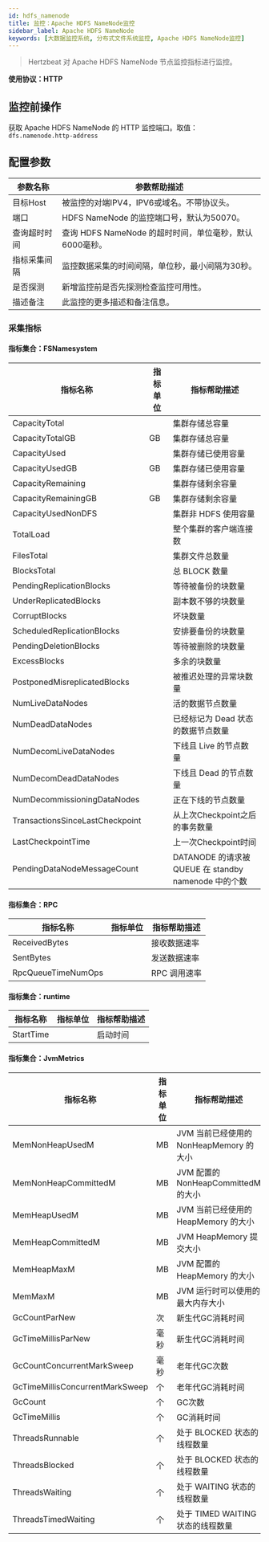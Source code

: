 ```yaml
---
id: hdfs_namenode
title: 监控：Apache HDFS NameNode监控
sidebar_label: Apache HDFS NameNode
keywords: [大数据监控系统, 分布式文件系统监控, Apache HDFS NameNode监控]
---
```


> Hertzbeat 对 Apache HDFS NameNode 节点监控指标进行监控。

**使用协议：HTTP**

## 监控前操作

获取 Apache HDFS NameNode 的 HTTP 监控端口。取值：`dfs.namenode.http-address`

## 配置参数

|  参数名称  |                参数帮助描述                 |
|--------|---------------------------------------|
| 目标Host | 被监控的对端IPV4，IPV6或域名。不带协议头。             |
| 端口     | HDFS NameNode 的监控端口号，默认为50070。        |
| 查询超时时间 | 查询 HDFS NameNode 的超时时间，单位毫秒，默认6000毫秒。 |
| 指标采集间隔 | 监控数据采集的时间间隔，单位秒，最小间隔为30秒。             |
| 是否探测   | 新增监控前是否先探测检查监控可用性。                    |
| 描述备注   | 此监控的更多描述和备注信息。                        |

### 采集指标

#### 指标集合：FSNamesystem

|              指标名称               | 指标单位 |                   指标帮助描述                    |
|---------------------------------|------|---------------------------------------------|
| CapacityTotal                   |      | 集群存储总容量                                     |
| CapacityTotalGB                 | GB   | 集群存储总容量                                     |
| CapacityUsed                    |      | 集群存储已使用容量                                   |
| CapacityUsedGB                  | GB   | 集群存储已使用容量                                   |
| CapacityRemaining               |      | 集群存储剩余容量                                    |
| CapacityRemainingGB             | GB   | 集群存储剩余容量                                    |
| CapacityUsedNonDFS              |      | 集群非 HDFS 使用容量                               |
| TotalLoad                       |      | 整个集群的客户端连接数                                 |
| FilesTotal                      |      | 集群文件总数量                                     |
| BlocksTotal                     |      | 总 BLOCK 数量                                  |
| PendingReplicationBlocks        |      | 等待被备份的块数量                                   |
| UnderReplicatedBlocks           |      | 副本数不够的块数量                                   |
| CorruptBlocks                   |      | 坏块数量                                        |
| ScheduledReplicationBlocks      |      | 安排要备份的块数量                                   |
| PendingDeletionBlocks           |      | 等待被删除的块数量                                   |
| ExcessBlocks                    |      | 多余的块数量                                      |
| PostponedMisreplicatedBlocks    |      | 被推迟处理的异常块数量                                 |
| NumLiveDataNodes                |      | 活的数据节点数量                                    |
| NumDeadDataNodes                |      | 已经标记为 Dead 状态的数据节点数量                        |
| NumDecomLiveDataNodes           |      | 下线且 Live 的节点数量                              |
| NumDecomDeadDataNodes           |      | 下线且 Dead 的节点数量                              |
| NumDecommissioningDataNodes     |      | 正在下线的节点数量                                   |
| TransactionsSinceLastCheckpoint |      | 从上次Checkpoint之后的事务数量                        |
| LastCheckpointTime              |      | 上一次Checkpoint时间                             |
| PendingDataNodeMessageCount     |      | DATANODE 的请求被 QUEUE 在 standby namenode 中的个数 |

#### 指标集合：RPC

|        指标名称        | 指标单位 |  指标帮助描述  |
|--------------------|------|----------|
| ReceivedBytes      |      | 接收数据速率   |
| SentBytes          |      | 发送数据速率   |
| RpcQueueTimeNumOps |      | RPC 调用速率 |

#### 指标集合：runtime

|   指标名称    | 指标单位 | 指标帮助描述 |
|-----------|------|--------|
| StartTime |      | 启动时间   |

#### 指标集合：JvmMetrics

|              指标名称               | 指标单位 |            指标帮助描述             |
|---------------------------------|------|-------------------------------|
| MemNonHeapUsedM                 | MB   | JVM 当前已经使用的 NonHeapMemory 的大小 |
| MemNonHeapCommittedM            | MB   | JVM 配置的 NonHeapCommittedM 的大小 |
| MemHeapUsedM                    | MB   | JVM 当前已经使用的 HeapMemory 的大小    |
| MemHeapCommittedM               | MB   | JVM HeapMemory 提交大小           |
| MemHeapMaxM                     | MB   | JVM 配置的 HeapMemory 的大小        |
| MemMaxM                         | MB   | JVM 运行时可以使用的最大内存大小            |
| GcCountParNew                   | 次    | 新生代GC消耗时间                     |
| GcTimeMillisParNew              | 毫秒   | 新生代GC消耗时间                     |
| GcCountConcurrentMarkSweep      | 毫秒   | 老年代GC次数                       |
| GcTimeMillisConcurrentMarkSweep | 个    | 老年代GC消耗时间                     |
| GcCount                         | 个    | GC次数                          |
| GcTimeMillis                    | 个    | GC消耗时间                        |
| ThreadsRunnable                 | 个    | 处于 BLOCKED 状态的线程数量            |
| ThreadsBlocked                  | 个    | 处于 BLOCKED 状态的线程数量            |
| ThreadsWaiting                  | 个    | 处于 WAITING 状态的线程数量            |
| ThreadsTimedWaiting             | 个    | 处于 TIMED WAITING 状态的线程数量      |

